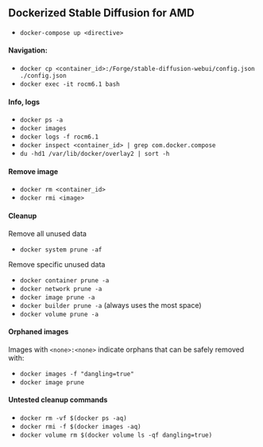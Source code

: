## Dockerized Stable Diffusion for AMD
- `docker-compose up <directive>`
 
#### Navigation:
- `docker cp <container_id>:/Forge/stable-diffusion-webui/config.json ./config.json`
- `docker exec -it rocm6.1 bash`

#### Info, logs
- `docker ps -a`
- `docker images`
- `docker logs -f rocm6.1`
- `docker inspect <container_id> | grep com.docker.compose`
- `du -hd1 /var/lib/docker/overlay2 | sort -h`

#### Remove image
- `docker rm <container_id>`
- `docker rmi <image>`

#### Cleanup

Remove all unused data
- `docker system prune -af`

Remove specific unused data
- `docker container prune -a`
- `docker network prune -a`
- `docker image prune -a`
- `docker builder prune -a` (always uses the most space)
- `docker volume prune -a`

#### Orphaned images
Images with `<none>:<none>` indicate orphans that can be safely removed with:
- `docker images -f "dangling=true"`
- `docker image prune`

#### Untested cleanup commands
- `docker rm -vf $(docker ps -aq)`
- `docker rmi -f $(docker images -aq)`
- `docker volume rm $(docker volume ls -qf dangling=true)`

